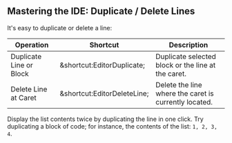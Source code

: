 ## Mastering the IDE: Duplicate / Delete Lines

It's easy to duplicate or delete a line:

| Operation               | Shortcut                                                  | Description                                           |
|-------------------------|-----------------------------------------------------------|-------------------------------------------------------|
| Duplicate Line or Block | <span class="shortcut">&shortcut:EditorDuplicate;</span>  | Duplicate selected block or the line at the caret.    |
| Delete Line at Caret    | <span class="shortcut">&shortcut:EditorDeleteLine;</span> | Delete the line where the caret is currently located. |

Display the list contents twice by duplicating the line in one click. Try
duplicating a block of code; for instance, the contents of the list:
`1, 2, 3, 4`.